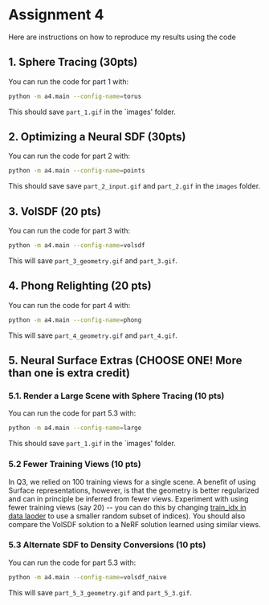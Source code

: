 Assignment 4
===================================

Here are instructions on how to reproduce my results using the code

##  1. Sphere Tracing (30pts)

You can run the code for part 1 with:

```bash
python -m a4.main --config-name=torus
```

This should save `part_1.gif` in the `images' folder. 

##  2. Optimizing a Neural SDF (30pts)

You can run the code for part 2 with:
```bash
python -m a4.main --config-name=points
```

This should save save `part_2_input.gif` and `part_2.gif` in the `images` folder. 

##  3. VolSDF (20 pts)

You can run the code for part 3 with:

```bash
python -m a4.main --config-name=volsdf
```

This will save `part_3_geometry.gif` and `part_3.gif`. 

## 4. Phong Relighting (20 pts)

You can run the code for part 4 with:

```bash
python -m a4.main --config-name=phong
```

This will save `part_4_geometry.gif` and `part_4.gif`.

## 5. Neural Surface Extras (CHOOSE ONE! More than one is extra credit)

### 5.1. Render a Large Scene with Sphere Tracing (10 pts)

You can run the code for part 5.3 with:

```bash
python -m a4.main --config-name=large
```

This should save `part_1.gif` in the `images' folder. 

### 5.2 Fewer Training Views (10 pts)
In Q3, we relied on 100 training views for a single scene. A benefit of using Surface representations, however, is that the geometry is better regularized and can in principle be inferred from fewer views. Experiment with using fewer training views (say 20) -- you can do this by changing [train_idx in data laoder](https://github.com/learning3d/assignment3/blob/main/dataset.py#L123) to use a smaller random subset of indices). You should also compare the VolSDF solution to a NeRF solution learned using similar views.

### 5.3 Alternate SDF to Density Conversions (10 pts)

You can run the code for part 5.3 with:

```bash
python -m a4.main --config-name=volsdf_naive
```

This will save `part_5_3_geometry.gif` and `part_5_3.gif`.